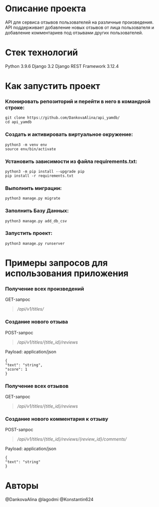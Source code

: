 # **Описание проекта**

API для сервиса отзывов пользователей на различные произведения.
API поддерживает добавление новых отзывов от лица пользователя и добавление комментариев под отзывами других пользователей.

# **Стек технологий**

Python 3.9.6
Django 3.2
Django REST Framework 3.12.4

# **Как запустить проект**

### **Клонировать репозиторий и перейти в него в командной строке:**

```
git clone https://github.com/DankovaAlina/api_yamdb/
cd api_yamdb
```

### **Cоздать и активировать виртуальное окружение:**

```
python3 -m venv env
source env/bin/activate
```

### **Установить зависимости из файла requirements.txt:**

```
python3 -m pip install --upgrade pip
pip install -r requirements.txt
```

### **Выполнить миграции:**

```
python3 manage.py migrate
```

### **Заполнить Базу Данных:**

```
python3 manage.py add_db_csv
```

### **Запустить проект:**

```
python3 manage.py runserver
```


# **Примеры запросов для использования приложения**

### **Получение всех произведений**
GET-запрос
>*/api/v1/titles/*

### **Создание нового отзыва**
POST-запрос 
>*/api/v1/titles/{title_id}/reviews*

Payload:
application/json
```
{
"text": "string",
"score": 1
}
```

### **Получение всех отзывов**
GET-запрос
>*/api/v1/titles/{title_id}/reviews*

### **Создание нового комментария к отзыву**
POST-запрос 
>*/api/v1/titles/{title_id}/reviews/{review_id}/comments/*

Payload:
application/json
```
{
"text": "string"
}
```

# **Авторы**

@DankovaAlina @lagodmi @Konstantin624
